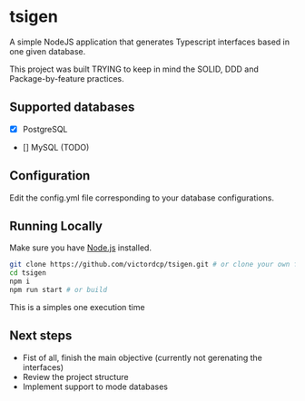 # tsigen
A simple NodeJS application that generates Typescript interfaces based in one given database.

This project was built TRYING to keep in mind the SOLID, DDD and Package-by-feature practices.

## Supported databases
- [x] PostgreSQL
- [] MySQL (TODO)

## Configuration 

Edit the config.yml file corresponding to your database configurations.

## Running Locally

Make sure you have [Node.js](http://nodejs.org/) installed.

```sh
git clone https://github.com/victordcp/tsigen.git # or clone your own fork
cd tsigen
npm i
npm run start # or build
```

This is a simples one execution time

## Next steps
- Fist of all, finish the main objective (currently not gerenating the interfaces)
- Review the project structure
- Implement support to mode databases
